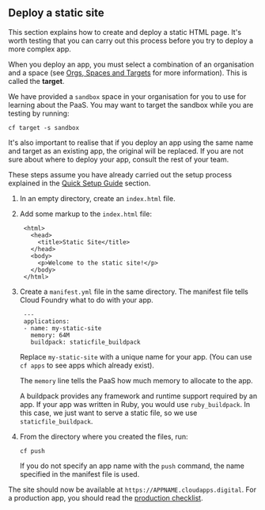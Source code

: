 ## Deploy a static site

This section explains how to create and deploy a static HTML page. It's
worth testing that you can carry out this process before you try to deploy a more complex app.

When you deploy an app, you must select a combination of an organisation and a space (see [Orgs, Spaces and Targets](/#organisations-spaces-amp-targets) for more information). This is called the **target**.

We have provided a ``sandbox`` space in your organisation for you to use for learning about the PaaS. You may want to target the sandbox while you are testing by running:

``cf target -s sandbox``

It's also important to realise that if you deploy an app using the same name and target as an existing app, the original will be replaced. If you are not sure about where to deploy your app, consult the rest of your team.

These steps assume you have already carried out the setup process explained in the [Quick Setup Guide](/#quick-setup-guide) section.

1. In an empty directory, create an `index.html` file.

2. Add some markup to the `index.html` file:


        <html>
          <head>
            <title>Static Site</title>
          </head>
          <body>
            <p>Welcome to the static site!</p>
          </body>
        </html>


3. Create a `manifest.yml` file in the same directory. The manifest file tells
   Cloud Foundry what to do with your app.

        ---
        applications:
        - name: my-static-site
          memory: 64M
          buildpack: staticfile_buildpack

    Replace ``my-static-site`` with a unique name for your app. (You can use ``cf apps`` to see apps which already exist).

    The `memory` line tells the PaaS how much memory to allocate to the app.

    A buildpack provides any framework and runtime support required by an app. If your app was written in Ruby, you would use ``ruby_buildpack``. In this case, we just want to serve a static file, so we use ``staticfile_buildpack``.

4. From the directory where you created the files, run:

    ``
    cf push
    ``

    If you do not specify an app name with the ``push`` command, the name  specified in the manifest file is used.

The site should now be available at `https://APPNAME.cloudapps.digital`. For a production app, you should read the [production checklist](/#production-checklist).
